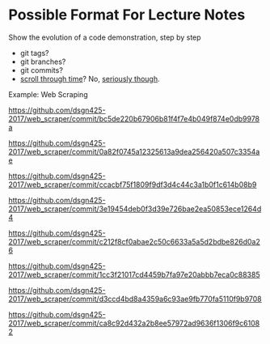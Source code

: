 # Possible Format For Lecture Notes

Show the evolution of a code demonstration, step by step

 - git tags?
 - git branches?
 - git commits?
 - [scroll through time](https://github.com/mathieudutour/scroll-through-time)? No, [seriously though](https://atom.io/packages/git-time-machine).

Example: Web Scraping

https://github.com/dsgn425-2017/web_scraper/commit/bc5de220b67906b81f4f7e4b049f874e0db9978a

https://github.com/dsgn425-2017/web_scraper/commit/0a82f0745a12325613a9dea256420a507c3354ae

https://github.com/dsgn425-2017/web_scraper/commit/ccacbf75f1809f9df3d4c44c3a1b0f1c614b08b9

https://github.com/dsgn425-2017/web_scraper/commit/3e19454deb0f3d39e726bae2ea50853ece1264d4

https://github.com/dsgn425-2017/web_scraper/commit/c212f8cf0abae2c50c6633a5a5d2bdbe826d0a26

https://github.com/dsgn425-2017/web_scraper/commit/1cc3f21017cd4459b7fa97e20abbb7eca0c88385

https://github.com/dsgn425-2017/web_scraper/commit/d3ccd4bd8a4359a6c93ae9fb770fa5110f9b9708

https://github.com/dsgn425-2017/web_scraper/commit/ca8c92d432a2b8ee57972ad9636f1306f9c61082
